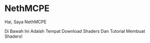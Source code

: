 # NethMCPE
Hai, Saya NethMCPE

Di Bawah Ini Adalah Tempat Download Shaders Dan Tutorial Membuat Shaders!
